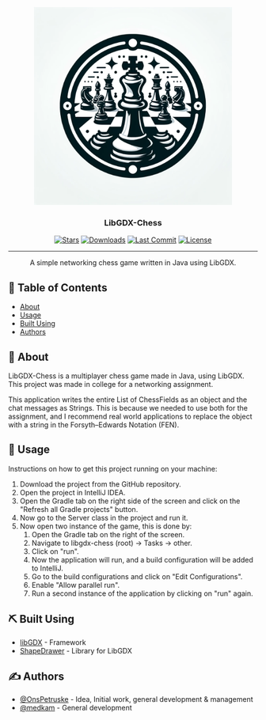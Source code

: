 <p align="center">
  <a href="https://github.com/pkg-dot-zip/libgdx-chess" rel="noopener">
 <img width=400px height=400px src="https://raw.githubusercontent.com/pkg-dot-zip/libgdx-chess/development/chessLogo.png" alt="Project logo"></a>
</p>

<h3 align="center">LibGDX-Chess</h3>

<div align="center">

  [![Stars](https://img.shields.io/github/stars/pkg-dot-zip/libgdx-chess)](https://github.com/pkg-dot-zip/libgdx-chess/stargazers)
  [![Downloads](https://img.shields.io/github/downloads/pkg-dot-zip/libgdx-chess/total)](https://github.com/pkg-dot-zip/libgdx-chess/releases)
  [![Last Commit](https://img.shields.io/github/last-commit/pkg-dot-zip/libgdx-chess)](https://github.com/pkg-dot-zip/libgdx-chess/commits/development)
  [![License](https://img.shields.io/github/license/pkg-dot-zip/libgdx-chess)](/LICENSE)

</div>

---

<p align="center"> A simple networking chess game written in Java using LibGDX.
    <br> 
</p>

## 📝 Table of Contents
- [About](#about)
- [Usage](#usage)
- [Built Using](#built_using)
- [Authors](#authors)

## 🧐 About <a name = "about"></a>
LibGDX-Chess is a multiplayer chess game made in Java, using LibGDX. This project was made in college for a networking assignment.

This application writes the entire List of ChessFields as an object and the chat messages as Strings. This is because we needed to use both
for the assignment, and I recommend real world applications to replace the object with a string in the Forsyth–Edwards Notation (FEN).

## 🎈 Usage <a name="usage"></a>
Instructions on how to get this project running on your machine:

1. Download the project from the GitHub repository.
1. Open the project in IntelliJ IDEA.
1. Open the Gradle tab on the right side of the screen and click on the "Refresh all Gradle projects" button.
1. Now go to the Server class in the project and run it.
1. Now open two instance of the game, this is done by:
    1. Open the Gradle tab on the right of the screen.
    1. Navigate to libgdx-chess (root) -> Tasks -> other.
    1. Click on "run".
    1. Now the application will run, and a build configuration will be added to IntelliJ.
    1. Go to the build configurations and click on "Edit Configurations".
    1. Enable "Allow parallel run".
    1. Run a second instance of the application by clicking on "run" again.

## ⛏️ Built Using <a name = "built_using"></a>
- [libGDX](https://libgdx.com/) - Framework
- [ShapeDrawer](https://github.com/earlygrey/shapedrawer) - Library for LibGDX

## ✍️ Authors <a name = "authors"></a>
- [@OnsPetruske](https://github.com/pkg-dot-zip) - Idea, Initial work, general development & management
- [@medkam](https://github.com/medkam) - General development
